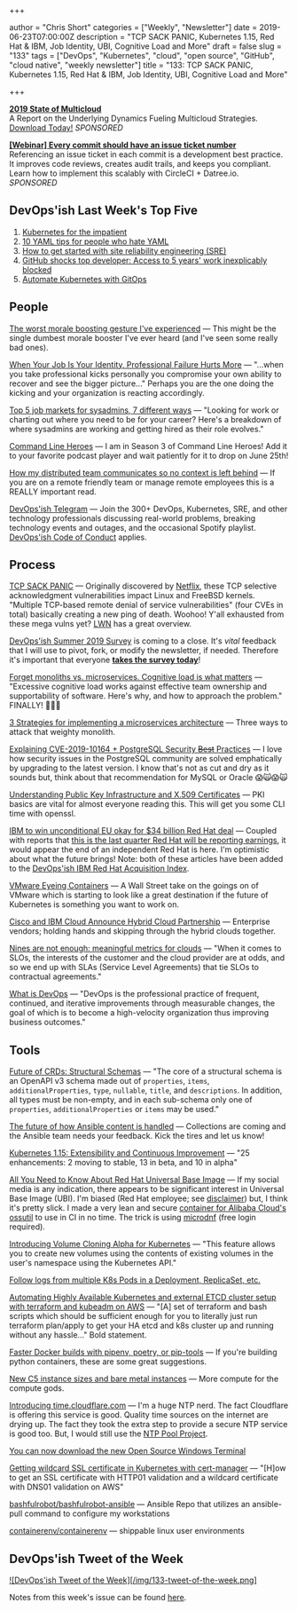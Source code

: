 +++

author = "Chris Short"
categories = ["Weekly", "Newsletter"]
date = 2019-06-23T07:00:00Z
description = "TCP SACK PANIC, Kubernetes 1.15, Red Hat & IBM, Job Identity, UBI, Cognitive Load and More"
draft = false
slug = "133"
tags = ["DevOps", "Kubernetes", "cloud", "open source", "GitHub", "cloud native", "weekly newsletter"]
title = "133: TCP SACK PANIC, Kubernetes 1.15, Red Hat & IBM, Job Identity, UBI, Cognitive Load and More"

+++

[**2019 State of Multicloud**](https://turbonomic.com/state-of-multicloud/?utm_campaign=7012o000001oRz6AAE)  
A Report on the Underlying Dynamics Fueling Multicloud Strategies. [Download Today!](https://turbonomic.com/state-of-multicloud/?utm_campaign=7012o000001oRz6AAE) *SPONSORED*

[**[Webinar] Every commit should have an issue ticket number**](https://try.datree.io/trace-commits-to-tickets)  
Referencing an issue ticket in each commit is a development best practice. It improves code reviews, creates audit trails, and keeps you compliant. Learn how to implement this scalably with CircleCI + Datree.io. *SPONSORED*

## DevOps'ish Last Week's Top Five

1. [Kubernetes for the impatient](https://www.oreilly.com/ideas/kubernetes-for-the-impatient)
1. [10 YAML tips for people who hate YAML](https://www.redhat.com/sysadmin/yaml-tips)
1. [How to get started with site reliability engineering (SRE)](https://www.oreilly.com/ideas/how-to-get-started-with-site-reliability-engineering-sre)
1. [GitHub shocks top developer: Access to 5 years' work inexplicably blocked](https://www.zdnet.com/article/github-shocks-top-developer-access-to-5-years-work-inexplicably-blocked/)
1. [Automate Kubernetes with GitOps](https://www.weave.works/blog/automate-kubernetes-with-gitops)

## People

[The worst morale boosting gesture I've experienced](https://shkspr.mobi/blog/2019/06/the-worst-morale-boosting-gesture-ive-experienced/) — This might be the single dumbest morale booster I've ever heard (and I've seen some really bad ones).

[When Your Job Is Your Identity, Professional Failure Hurts More](https://hbr.org/2019/06/how-we-confuse-our-roles-with-our-self) — "...when you take professional kicks personally you compromise your own ability to recover and see the bigger picture..." Perhaps you are the one doing the kicking and your organization is reacting accordingly.

[Top 5 job markets for sysadmins, 7 different ways](https://www.redhat.com/sysadmin/top-job-markets-sysadmins-2019) — "Looking for work or charting out where you need to be for your career? Here's a breakdown of where sysadmins are working and getting hired as their role evolves."

[Command Line Heroes](https://www.redhat.com/en/command-line-heroes) — I am in Season 3 of Command Line Heroes! Add it to your favorite podcast player and wait patiently for it to drop on June 25th!

[How my distributed team communicates so no context is left behind](https://circleci.com/blog/how-my-distributed-team-communicates-so-no-context-is-left-behind/) — If you are on a remote friendly team or manage remote employees this is a REALLY important read.

[DevOps'ish Telegram](https://t.me/devopsish) — Join the 300+ DevOps, Kubernetes, SRE, and other technology professionals discussing real-world problems, breaking technology events and outages, and the occasional Spotify playlist. [DevOps'ish Code of Conduct](https://github.com/chris-short/policies/blob/master/code-of-conduct.md) applies.

## Process

[TCP SACK PANIC](https://access.redhat.com/security/vulnerabilities/tcpsack) — Originally discovered by [Netflix](https://github.com/Netflix/security-bulletins/blob/master/advisories/third-party/2019-001.md), these TCP selective acknowledgment vulnerabilities impact Linux and FreeBSD kernels. "Multiple TCP-based remote denial of service vulnerabilities" (four CVEs in total) basically creating a new ping of death. Woohoo! Y'all exhausted from these mega vulns yet? [LWN](https://lwn.net/SubscriberLink/791409/d00105536e597c1c/) has a great overview.

[DevOps'ish Summer 2019 Survey](https://devopsi.sh/survey) is coming to a close. It's *vital* feedback that I will use to pivot, fork, or modify the newsletter, if needed. Therefore it's important that everyone [**takes the survey today**](https://devopsi.sh/survey)!

[Forget monoliths vs. microservices. Cognitive load is what matters](https://techbeacon.com/app-dev-testing/forget-monoliths-vs-microservices-cognitive-load-what-matters) — "Excessive cognitive load works against effective team ownership and supportability of software. Here's why, and how to approach the problem." FINALLY! 🤯🤯🤯

[3 Strategies for implementing a microservices architecture](https://about.gitlab.com/2019/06/17/strategies-microservices-architecture/) — Three ways to attack that weighty monolith.

[Explaining CVE-2019-10164 + PostgreSQL Security ~~Best~~ Practices](https://info.crunchydata.com/blog/explaining-cve-2019-10164-with-postgresql-security-best-practices) — I love how security issues in the PostgreSQL community are solved emphatically by upgrading to the latest version. I know that's not as cut and dry as it sounds but, think about that recommendation for MySQL or Oracle 😱🙀😱🙀

[Understanding Public Key Infrastructure and X.509 Certificates](https://www.linuxjournal.com/content/understanding-public-key-infrastructure-and-x509-certificates) — PKI basics are vital for almost everyone reading this. This will get you some CLI time with openssl.

[IBM to win unconditional EU okay for $34 billion Red Hat deal](https://www.reuters.com/article/us-red-hat-m-a-ibm-eu/ibm-to-win-unconditional-eu-okay-for-34-billion-red-hat-deal-sources-idUSKCN1TK28K) — Coupled with reports that [this is the last quarter Red Hat will be reporting earnings](https://www.theregister.co.uk/2019/06/21/red_hat_last_results_before_ibm_acquisition/), it would appear the end of an independent Red Hat is here. I'm optimistic about what the future brings! Note: both of these articles have been added to the [DevOps'ish IBM Red Hat Acquisition Index](https://devopsish.com/ibm-red-hat-acquisition-index/).

[VMware Eyeing Containers](https://seekingalpha.com/article/4270923-vmware-eyeing-containers) — A Wall Street take on the goings on of VMware which is starting to look like a great destination if the future of Kubernetes is something you want to work on.

[Cisco and IBM Cloud Announce Hybrid Cloud Partnership](https://blogs.cisco.com/datacenter/cisco-and-ibm-cloud-announce-hybrid-cloud-partnership) — Enterprise vendors; holding hands and skipping through the hybrid clouds together.

[Nines are not enough: meaningful metrics for clouds](https://blog.acolyer.org/2019/06/19/nines-are-not-enough/) — "When it comes to SLOs, the interests of the customer and the cloud provider are at odds, and so we end up with SLAs (Service Level Agreements) that tie SLOs to contractual agreements."

[What is DevOps](https://devopsish.com/what-is-devops/) — "DevOps is the professional practice of frequent, continued, and iterative improvements through measurable changes, the goal of which is to become a high-velocity organization thus improving business outcomes."

## Tools

[Future of CRDs: Structural Schemas](https://kubernetes.io/blog/2019/06/20/crd-structural-schema/) — "The core of a structural schema is an OpenAPI v3 schema made out of `properties`, `items`, `additionalProperties`, `type`, `nullable`, `title`, and `descriptions`. In addition, all types must be non-empty, and in each sub-schema only one of `properties`, `additionalProperties` or `items` may be used."

[The future of how Ansible content is handled](https://youtu.be/CGjDarrqBjg) — Collections are coming and the Ansible team needs your feedback. Kick the tires and let us know!

[Kubernetes 1.15: Extensibility and Continuous Improvement](https://kubernetes.io/blog/2019/06/19/kubernetes-1-15-release-announcement/) — "25 enhancements: 2 moving to stable, 13 in beta, and 10 in alpha"

[All You Need to Know About Red Hat Universal Base Image](http://crunchtools.com/all-you-need-to-know-about-red-hat-universal-base-image/) — If my social media is any indication, there appears to be significant interest in Universal Base Image (UBI). I'm biased (Red Hat employee; see [disclaimer](https://devopsish.com/disclaimer/)) but, I think it's pretty slick. I made a very lean and secure [container for Alibaba Cloud's ossutil](https://quay.io/repository/chrisshort/ossutil) to use in CI in no time. The trick is using [microdnf](https://access.redhat.com/solutions/3144031) (free login required).

[Introducing Volume Cloning Alpha for Kubernetes](https://kubernetes.io/blog/2019/06/21/introducing-volume-cloning-alpha-for-kubernetes/) — "This feature allows you to create new volumes using the contents of existing volumes in the user's namespace using the Kubernetes API."

[Follow logs from multiple K8s Pods in a Deployment, ReplicaSet, etc.](https://www.jeffgeerling.com/blog/2019/follow-logs-multiple-k8s-pods-deployment-replicaset-etc)

[Automating Highly Available Kubernetes and external ETCD cluster setup with terraform and kubeadm on AWS](https://ifritltd.com/2019/06/16/automating-highly-available-kubernetes-cluster-and-external-etcd-setup-with-terraform-and-kubeadm-on-aws/) — "[A] set of terraform and bash scripts which should be sufficient enough for you to literally just run terraform plan/apply to get your HA etcd and k8s cluster up and running without any hassle..." Bold statement.

[Faster Docker builds with pipenv, poetry, or pip-tools](https://pythonspeed.com/articles/pipenv-docker/) — If you're building python containers, these are some great suggestions.

[New C5 instance sizes and bare metal instances](https://aws.amazon.com/blogs/aws/now-available-new-c5-instance-sizes-and-bare-metal-instances/) — More compute for the compute gods.

[Introducing time.cloudflare.com](https://blog.cloudflare.com/secure-time/) — I'm a huge NTP nerd. The fact Cloudflare is offering this service is good. Quality time sources on the internet are drying up. The fact they took the extra step to provide a secure NTP service is good too. But, I would still use the [NTP Pool Project](https://www.ntppool.org/).

[You can now download the new Open Source Windows Terminal](https://www.hanselman.com/blog/YouCanNowDownloadTheNewOpenSourceWindowsTerminal.aspx)

[Getting wildcard SSL certificate in Kubernetes with cert-manager](https://medium.com/@Amet13/wildcard-k8s-4998173b16c8) — "[H]ow to get an SSL certificate with HTTP01 validation and a wildcard certificate with DNS01 validation on AWS"

[bashfulrobot/bashfulrobot-ansible](https://github.com/bashfulrobot/bashfulrobot-ansible) — Ansible Repo that utilizes an ansible-pull command to configure my workstations

[containerenv/containerenv](https://github.com/containerenv/containerenv) — shippable linux user environments

## DevOps'ish Tweet of the Week

[![DevOps'ish Tweet of the Week][/img/133-tweet-of-the-week.png]](https://twitter.com/abbyfuller/status/1140779753286201344)

Notes from this week's issue can be found [here](./notes/).
